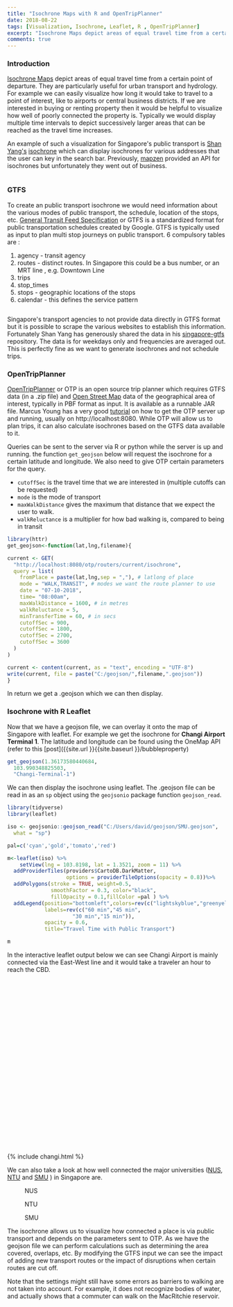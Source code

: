 ```yaml
---
title: "Isochrone Maps with R and OpenTripPlanner"
date: 2018-08-22
tags: [Visualization, Isochrone, Leaflet, R , OpenTripPlanner]
excerpt: "Isochrone Maps depict areas of equal travel time from a certain point of departure. They are particularly useful for urban transport and hydrology. For example we can easily visualize how long it would take to travel to a point of interest, like to airports or central business districts. If we are interested in buying or renting property then it would be helpful to visualize how well of poorly connected the property is. Typically we would display multiple time intervals to depict successively larger areas that can be reached as the travel time increases."
comments: true
---
```

### Introduction
[Isochrone Maps](https://en.wikipedia.org/wiki/Isochrone_map) depict areas of equal travel time from a certain point of departure. They are particularly useful for urban transport and hydrology. For example we can easily visualize how long it would take to travel to a point of interest, like to airports or central business districts. If we are interested in buying or renting property then it would be helpful to visualize how well of poorly connected the property is. Typically we would display multiple time intervals to depict successively larger areas that can be reached as the travel time increases.

An example of such a visualization for Singapore's public transport is [Shan Yang's](https://github.com/yinshanyang) [isochrone](https://isochrone.swarm.is) which can display isochrones for various addresses that the user can key in the search bar. Previously, [mapzen](https://mapzen.com/) provided an API for isochrones but unfortunately they went out of business.

<img src="{{site.url }}{{site.baseurl }}/images/isochrone/isochrone.JPG" alt="">


### GTFS
To create an public transport isochrone we would need information about the various modes of public transport, the schedule, location of the stops, etc. [General Transit Feed Specification](https://en.wikipedia.org/wiki/General_Transit_Feed_Specification) or GTFS is a standardized format for public transportation schedules created by Google. GTFS is typically used as input to plan multi stop journeys on public transport. 6 compulsory tables are :

1. agency - transit agency
2. routes - distinct routes. In Singapore this could be a bus number, or an MRT line , e.g. Downtown Line
3. trips
4. stop_times
5. stops - geographic locations of the stops
6. calendar - this defines the service pattern

<img src="{{site.url }}{{site.baseurl }}/images/isochrone/gtfs.png" alt="">

Singapore's transport agencies to not provide data directly in GTFS format but it is possible to scrape the various websites to establish this information. Fortunately Shan Yang has generously shared the data in his [singapore-gtfs](https://github.com/yinshanyang/singapore-gtfs) repository. The data is for weekdays only and frequencies are averaged out. This is perfectly fine as we want to generate isochrones and not schedule trips.

### OpenTripPlanner

[OpenTripPlanner](http://docs.opentripplanner.org/en/latest/) or OTP is an open source trip planner which requires GTFS data (in a .zip file) and [Open Street Map](https://www.openstreetmap.org/) data of the geographical area of interest, typically in PBF format as input. It is available as a runnable JAR file. Marcus Young has a very good [tutorial](https://github.com/marcusyoung/otp-tutorial/blob/master/intro-otp.Rmd
) on how to get the OTP server up and running, usually on http://localhost:8080. While OTP will allow us to plan trips, it can also calculate isochrones based on the GTFS data available to it.  

Queries can be sent to the server via R or python while the server is up and running. the function `get_geojson` below will request the isochrone for a certain latitude and longitude. We also need to give OTP certain parameters for the query.
- `cutoffSec` is the travel time that we are interested in (multiple cutoffs can be requested)
- `mode` is the mode of transport
- `maxWalkDistance` gives the maximum that distance that we expect the user to walk.
- `walkReluctance` is a multiplier for how bad walking is, compared to being in transit

```r
library(httr)
get_geojson<-function(lat,lng,filename){

current <- GET(
  "http://localhost:8080/otp/routers/current/isochrone",
  query = list(
    fromPlace = paste(lat,lng,sep = ","), # latlong of place
    mode = "WALK,TRANSIT", # modes we want the route planner to use
    date = "07-10-2018",
    time= "08:00am",
    maxWalkDistance = 1600, # in metres
    walkReluctance = 5,
    minTransferTime = 60, # in secs
    cutoffSec = 900,
    cutoffSec = 1800,
    cutoffSec = 2700,
    cutoffSec = 3600
  )
)

current <- content(current, as = "text", encoding = "UTF-8")
write(current, file = paste("C:/geojson/",filename,".geojson"))
}
```
In return we get a .geojson which we can then display.

### Isochrone with R Leaflet

Now that we have a geojson file, we can overlay it onto the map of Singapore with leaflet. For example we get the isochrone for **Changi Airport Terminal 1**. The latitude and longitude can be found using the OneMap API (refer to this [post]({{site.url }}{{site.baseurl }}/bubbleproperty)

```r
get_geojson(1.36173580440684,
  103.990348825503,
  "Changi-Terminal-1")

```
We can then display the isochrone using leaflet. The .geojson file can be read in as an `sp` object using the `geojsonio` package function `geojson_read`.

```r
library(tidyverse)
library(leaflet)

iso <- geojsonio::geojson_read("C:/Users/david/geojson/SMU.geojson",
  what = "sp")

pal=c('cyan','gold','tomato','red')

m<-leaflet(iso) %>%
    setView(lng = 103.8198, lat = 1.3521, zoom = 11) %>%
  addProviderTiles(providers$CartoDB.DarkMatter,
                   options = providerTileOptions(opacity = 0.8))%>%  
  addPolygons(stroke = TRUE, weight=0.5,
              smoothFactor = 0.3, color="black",
              fillOpacity = 0.1,fillColor =pal ) %>%
  addLegend(position="bottomleft",colors=rev(c("lightskyblue","greenyellow","gold","tomato")),
            labels=rev(c("60 min","45 min",
                     "30 min","15 min")),
            opacity = 0.6,
            title="Travel Time with Public Transport")

m
```

In the interactive leaflet output below we can see Changi Airport is mainly connected via the East-West line and it would take a traveler an hour to reach the CBD.  

<div id="htmlwidget-ab4bcdcb0d6decbe636c" style="width:100%;height:400px;" class="leaflet html-widget"></div>
{% include changi.html %}

We can also take a look at how well connected the major universities ([NUS](http://www.nus.edu.sg/), [NTU](http://www.ntu.edu.sg/Pages/home.aspx) and [SMU](https://www.smu.edu.sg/) ) in Singapore are.

<figure>
  <img src="{{site.url }}{{site.baseurl }}/images/isochrone/NUS.JPG" alt="">
  <figcaption>NUS</figcaption>
</figure>

<figure>
  <img src="{{site.url }}{{site.baseurl }}/images/isochrone/NTU.JPG" alt="">
  <figcaption>NTU</figcaption>
</figure>

<figure>
  <img src="{{site.url }}{{site.baseurl }}/images/isochrone/SMU.JPG" alt="">
  <figcaption>SMU</figcaption>
</figure>

The isochrone allows us to visualize how connected a place is via public transport and depends on the parameters sent to OTP. As we have the geojson file we can perform calculations such as determining the area covered, overlaps, etc. By modifying the GTFS input we can see the impact of adding new transport routes or the impact of disruptions when certain routes are cut off.

Note that the settings might still have some errors as barriers to walking are not taken into account. For example, it does not recognize bodies of water, and actually shows that a commuter can walk on the MacRitchie reservoir.

<img src="{{site.url }}{{site.baseurl }}/images/isochrone/water.JPG" alt="">
